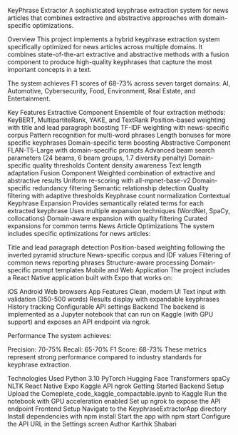 KeyPhrase Extractor
A sophisticated keyphrase extraction system for news articles that combines extractive and abstractive approaches with domain-specific optimizations.

Overview
This project implements a hybrid keyphrase extraction system specifically optimized for news articles across multiple domains. It combines state-of-the-art extractive and abstractive methods with a fusion component to produce high-quality keyphrases that capture the most important concepts in a text.

The system achieves F1 scores of 68-73% across seven target domains: AI, Automotive, Cybersecurity, Food, Environment, Real Estate, and Entertainment.

Key Features
Extractive Component
Ensemble of four extraction methods: KeyBERT, MultipartiteRank, YAKE, and TextRank
Position-based weighting with title and lead paragraph boosting
TF-IDF weighting with news-specific corpus
Pattern recognition for multi-word phrases
Length bonuses for more specific keyphrases
Domain-specific term boosting
Abstractive Component
FLAN-T5-Large with domain-specific prompts
Advanced beam search parameters (24 beams, 6 beam groups, 1.7 diversity penalty)
Domain-specific quality thresholds
Content density awareness
Text length adaptation
Fusion Component
Weighted combination of extractive and abstractive results
Uniform re-scoring with all-mpnet-base-v2
Domain-specific redundancy filtering
Semantic relationship detection
Quality filtering with adaptive thresholds
Keyphrase count normalization
Contextual Keyphrase Expansion
Provides semantically related terms for each extracted keyphrase
Uses multiple expansion techniques (WordNet, SpaCy, collocations)
Domain-aware expansion with quality filtering
Curated expansions for common terms
News Article Optimizations
The system includes specific optimizations for news articles:

Title and lead paragraph detection
Position-based weighting following the inverted pyramid structure
News-specific corpus and IDF values
Filtering of common news reporting phrases
Structure-aware processing
Domain-specific prompt templates
Mobile and Web Application
The project includes a React Native application built with Expo that works on:

iOS
Android
Web browsers
App Features
Clean, modern UI
Text input with validation (350-500 words)
Results display with expandable keyphrases
History tracking
Configurable API settings
Backend
The backend is implemented as a Jupyter notebook that can run on Kaggle (with GPU support) and exposes an API endpoint via ngrok.

Performance
The system achieves:

Precision: 70-75%
Recall: 65-70%
F1 Score: 68-73%
These metrics represent strong performance compared to industry standards for keyphrase extraction.

Technologies Used
Python 3.10
PyTorch
Hugging Face Transformers
spaCy
NLTK
React Native
Expo
Kaggle API
ngrok
Getting Started
Backend Setup
Upload the Comeplete_code_kaggle_compactable.ipynb to Kaggle
Run the notebook with GPU acceleration enabled
Set up ngrok to expose the API endpoint
Frontend Setup
Navigate to the KeyphraseExtractorApp directory
Install dependencies with npm install
Start the app with npm start
Configure the API URL in the Settings screen
Author
Karthik Shabari
